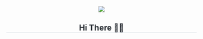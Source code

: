 <div align= "center">
    <img src="https://capsule-render.vercel.app/api?type=waving&color=0:ffc2df,100:a791f8&height=80&animation=fadeIn&fontColor=ffffff&fontSize=20" />
</div>
<div align= "center">
    <h2 style="border-bottom: 0.5px solid #d8dee4; color: #282d33;">  Hi There 👋🏻 </h2>
    <div style="font-weight: 700; font-size: 15px; text-align: left; color: #282d33;"> </div> 
</div>  
 
